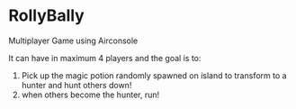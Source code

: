 # RollyBally
Multiplayer Game using Airconsole

It can have in maximum 4 players and the goal is to:
  1. Pick up the magic potion randomly spawned on island to transform to a hunter and hunt others down!
  2. when others become the hunter, run!
